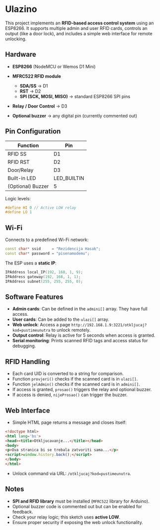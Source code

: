 # Ulazino

This project implements an **RFID-based access control system** using an ESP8266. It supports multiple admin and user RFID cards, controls an output (like a door lock), and includes a simple web interface for remote unlocking.

## Hardware

* **ESP8266** (NodeMCU or Wemos D1 Mini)
* **MFRC522 RFID module**

  * **SDA/SS** → D1
  * **RST** → D2
  * **SPI (SCK, MOSI, MISO)** → standard ESP8266 SPI pins
* **Relay / Door Control** → D3
* **Optional buzzer** → any digital pin (currently commented out)

## Pin Configuration

| Function          | Pin         |
| ----------------- | ----------- |
| RFID SS           | D1          |
| RFID RST          | D2          |
| Door/Relay        | D3          |
| Built-in LED      | LED_BUILTIN |
| (Optional) Buzzer | 5           |

Logic levels:

```cpp
#define HI 0 // Active LOW relay
#define LO 1
```

## Wi-Fi

Connects to a predefined Wi-Fi network:

```cpp
const char* ssid     = "Rezidencija Hasak";
const char* password = "pisenamodemu";
```

The ESP uses a **static IP**:

```cpp
IPAddress local_IP(192, 168, 1, 9);
IPAddress gateway(192, 168, 1, 1);
IPAddress subnet(255, 255, 255, 0);
```

## Software Features

* **Admin cards**: Can be defined in the `admini[]` array. They have full access.
* **User cards**: Can be added to the `ulazi[]` array.
* **Web unlock**: Access a page `http://192.168.1.9:3221/otkljucaj?kod=pustimeunutra` to unlock remotely.
* **Output control**: Relay is active for 5 seconds when access is granted.
* **Serial monitoring**: Prints scanned RFID tags and access status for debugging.

## RFID Handling

* Each card UID is converted to a string for comparison.
* Function `provjeri()` checks if the scanned card is in `ulazi[]`.
* Function `jelAdmin()` checks if the scanned card is in `admini[]`.
* If access is granted, `prosao()` triggers the relay and optional buzzer.
* If access is denied, `nijeProsao()` can trigger the buzzer.

## Web Interface

* Simple HTML page returns a message and closes itself:

```html
<!doctype html>
<html lang='bs'>
<head><title>Otkljucavanje...</title></head>
<body>
<p>Ova stranica bi se trebala zatvoriti sama...</p>
<script>window.history.back();</script>
</body>
</html>
```

* Unlock command via URL: `/otkljucaj?kod=pustimeunutra`.

## Notes

* **SPI and RFID library** must be installed (`MFRC522` library for Arduino).
* Optional buzzer code is commented out but can be enabled for feedback.
* Check your relay logic; this sketch uses **active LOW**.
* Ensure proper security if exposing the web unlock functionality.

